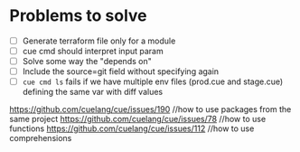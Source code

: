 # Problems to solve
- [ ] Generate terraform file only for a module
- [ ] cue cmd should interpret input param
- [ ] Solve some way the "depends on"
- [ ] Include the source=git field without specifying again
- [ ] `cue cmd ls` fails if we have multiple env files (prod.cue and stage.cue) defining the same var with diff values

https://github.com/cuelang/cue/issues/190 //how to use packages from the same project
https://github.com/cuelang/cue/issues/78  //how to use functions
https://github.com/cuelang/cue/issues/112 //how to use comprehensions

